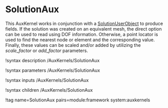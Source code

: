 # SolutionAux

This AuxKernel works in conjunction with a [SolutionUserObject](/SolutionUserObject.md) to produce fields. If the solution was created on an equivalent mesh, the direct option can be used to read using DOF information. Otherwise, a point locator is used to find the nearest node or element and the corresponding value. Finally, these values can be scaled and/or added by utilizing the *scale_factor* or *add_factor* parameters.

!syntax description /AuxKernels/SolutionAux

!syntax parameters /AuxKernels/SolutionAux

!syntax inputs /AuxKernels/SolutionAux

!syntax children /AuxKernels/SolutionAux

!tag name=SolutionAux pairs=module:framework system:auxkernels
